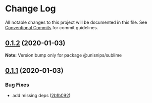 # Change Log

All notable changes to this project will be documented in this file.
See [Conventional Commits](https://conventionalcommits.org) for commit guidelines.

## [0.1.2](https://github.com/hikerpig/unisnips/compare/@unisnips/sublime@0.1.1...@unisnips/sublime@0.1.2) (2020-01-03)

**Note:** Version bump only for package @unisnips/sublime





## [0.1.1](https://github.com/hikerpig/unisnips/compare/@unisnips/sublime@0.1.0...@unisnips/sublime@0.1.1) (2020-01-03)


### Bug Fixes

* add missing deps ([2b1b092](https://github.com/hikerpig/unisnips/commit/2b1b092cde68f5865bd2a4f9b82b61f27031e3b3))
